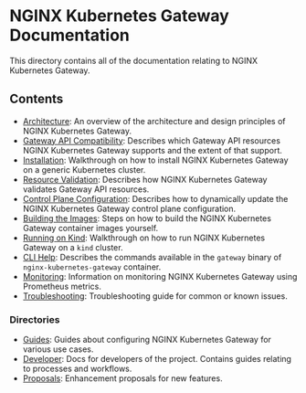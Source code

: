 # NGINX Kubernetes Gateway Documentation

This directory contains all of the documentation relating to NGINX Kubernetes Gateway.

## Contents

- [Architecture](architecture.md): An overview of the architecture and design principles of NGINX Kubernetes Gateway.
- [Gateway API Compatibility](gateway-api-compatibility.md): Describes which Gateway API resources NGINX Kubernetes
Gateway supports and the extent of that support.
- [Installation](installation.md): Walkthrough on how to install NGINX Kubernetes Gateway on a generic Kubernetes cluster.
- [Resource Validation](resource-validation.md): Describes how NGINX Kubernetes Gateway validates Gateway API
resources.
- [Control Plane Configuration](control-plane-configuration.md): Describes how to dynamically update the NGINX
Kubernetes Gateway control plane configuration.
- [Building the Images](building-the-images.md): Steps on how to build the NGINX Kubernetes Gateway container images
yourself.
- [Running on Kind](running-on-kind.md): Walkthrough on how to run NGINX Kubernetes Gateway on a `kind` cluster.
- [CLI Help](cli-help.md): Describes the commands available in the `gateway` binary of `nginx-kubernetes-gateway`
container.
- [Monitoring](monitoring.md): Information on monitoring NGINX Kubernetes Gateway using Prometheus metrics.
- [Troubleshooting](troubleshooting.md): Troubleshooting guide for common or known issues.

### Directories

- [Guides](guides): Guides about configuring NGINX Kubernetes Gateway for various use cases.
- [Developer](developer/): Docs for developers of the project. Contains guides relating to processes and workflows.
- [Proposals](proposals/): Enhancement proposals for new features.
